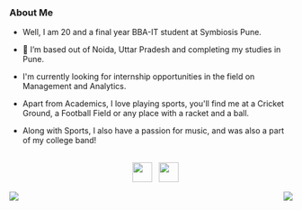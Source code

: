 ### About Me
- Well, I am 20 and a final year BBA-IT student at Symbiosis Pune. 
- 🌱 I’m based out of Noida, Uttar Pradesh and completing my studies in Pune. 
- I'm currently looking for internship opportunities in the field on Management and Analytics.
- Apart from Academics, I love playing sports, you'll find me at a Cricket Ground, a Football Field or any place with a racket and a ball.
- Along with Sports, I also have a passion for music, and was also a part of my college band!

 
    <br>
    <div align="center" >
    <a href="mailto:samarth505@gmail.com"><img height="35" src="https://raw.githubusercontent.com/EXTREMOPHILARUM/SuperTinyIcons/master/images/svg/gmail.svg"></a>&nbsp;&nbsp;
    <a href="https://linkedin.com/in/samarth-goswami"><img height="35" src="https://raw.githubusercontent.com/EXTREMOPHILARUM/SuperTinyIcons/master/images/svg/linkedin.svg"></a>&nbsp;&nbsp;
  
<a href="https://github.com/samarth505?tab=repositories">
<img align="left" src="https://github-readme-stats.vercel.app/api?username=samarth505&show_icons=true"/> </a>
<a href="https://github.com/samarth505?tab=repositories">
<img align="right" src="https://github-readme-stats.vercel.app/api/top-langs/?username=samarth505&hide_langs_below=1"/> </a>